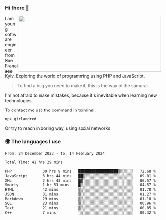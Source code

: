### Hi there 👋  

<img align='right' src="https://github-readme-stats.vercel.app/api?username=girlandred&count_private=true&show_icons=true&include_all_commits=true&hide_rank=true&hide_title=true&theme=buefy&card_width=300" width=460 height=180>


I am young software engineer from ~~San Francisco~~ Kyiv. Exploring the world of programming using PHP and JavaScript.


> To find a bug you need to make it, this is the way of the samurai



I'm not afraid to make mistakes, because it's inevitable when learning new technologies.

To contact me use the command in terminal:

```
npx girlandred
```

Or try to reach in boring way, using social networks


### 🌍 The languages I use

<!--START_SECTION:waka-->

```txt
From: 24 December 2023 - To: 14 February 2024

Total Time: 41 hrs 29 mins

PHP              30 hrs 9 mins   ██████████████████▒░░░░░░   72.68 %
JavaScript       3 hrs 44 mins   ██▒░░░░░░░░░░░░░░░░░░░░░░   09.01 %
XML              2 hrs 43 mins   █▓░░░░░░░░░░░░░░░░░░░░░░░   06.57 %
Smarty           1 hr 53 mins    █░░░░░░░░░░░░░░░░░░░░░░░░   04.57 %
HTML             42 mins         ▒░░░░░░░░░░░░░░░░░░░░░░░░   01.70 %
JSON             31 mins         ▒░░░░░░░░░░░░░░░░░░░░░░░░   01.27 %
Markdown         29 mins         ▒░░░░░░░░░░░░░░░░░░░░░░░░   01.18 %
SQL              23 mins         ▒░░░░░░░░░░░░░░░░░░░░░░░░   00.96 %
Text             21 mins         ▒░░░░░░░░░░░░░░░░░░░░░░░░   00.85 %
C++              7 mins          ░░░░░░░░░░░░░░░░░░░░░░░░░   00.32 %
```

<!--END_SECTION:waka-->
